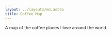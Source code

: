 ```yaml
---
layout: ../layouts/md.astro
title: Coffee Map
---
```

A map of the coffee places I love around the world.
